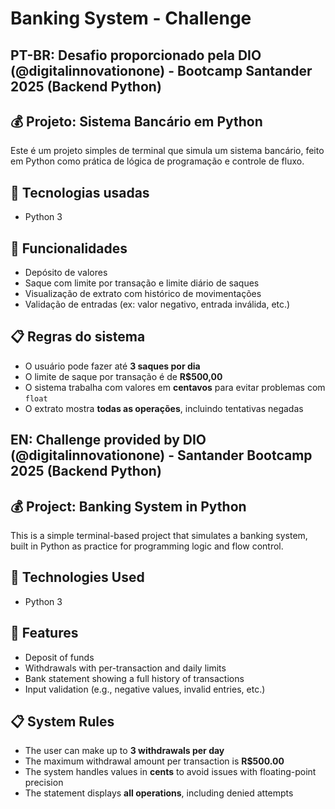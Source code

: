 # Banking System - Challenge
## PT-BR: Desafio proporcionado pela DIO (@digitalinnovationone) - Bootcamp Santander 2025 (Backend Python)

## 💰 Projeto: Sistema Bancário em Python

Este é um projeto simples de terminal que simula um sistema bancário, feito em Python como prática de lógica de programação e controle de fluxo.

## 🚀 Tecnologias usadas
- Python 3

## 🧠 Funcionalidades

- Depósito de valores
- Saque com limite por transação e limite diário de saques
- Visualização de extrato com histórico de movimentações
- Validação de entradas (ex: valor negativo, entrada inválida, etc.)

## 📋 Regras do sistema

- O usuário pode fazer até **3 saques por dia**
- O limite de saque por transação é de **R$500,00**
- O sistema trabalha com valores em **centavos** para evitar problemas com `float`
- O extrato mostra **todas as operações**, incluindo tentativas negadas


## EN: Challenge provided by DIO (@digitalinnovationone) - Santander Bootcamp 2025 (Backend Python)

## 💰 Project: Banking System in Python

This is a simple terminal-based project that simulates a banking system, built in Python as practice for programming logic and flow control.

## 🚀 Technologies Used
- Python 3

## 🧠 Features

- Deposit of funds
- Withdrawals with per-transaction and daily limits
- Bank statement showing a full history of transactions
- Input validation (e.g., negative values, invalid entries, etc.)

## 📋 System Rules

- The user can make up to **3 withdrawals per day**
- The maximum withdrawal amount per transaction is **R$500.00**
- The system handles values in **cents** to avoid issues with floating-point precision
- The statement displays **all operations**, including denied attempts

